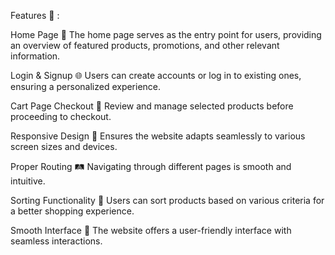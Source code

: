 Features 🚀 :

Home Page 🏡 The home page serves as the entry point for users, providing an overview of featured products, promotions, and other relevant information.

Login & Signup 🌐 Users can create accounts or log in to existing ones, ensuring a personalized experience.

Cart Page Checkout 🛒 Review and manage selected products before proceeding to checkout.

Responsive Design 📱 Ensures the website adapts seamlessly to various screen sizes and devices.

Proper Routing 🛤️ Navigating through different pages is smooth and intuitive.

Sorting Functionality 🔄 Users can sort products based on various criteria for a better shopping experience.

Smooth Interface 🌟 The website offers a user-friendly interface with seamless interactions.